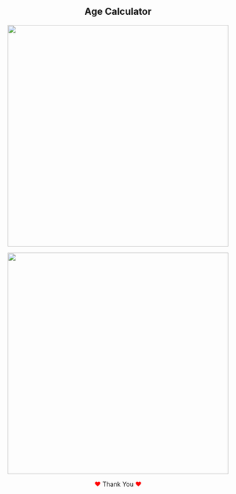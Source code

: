 <h2 align="center">Age Calculator</h2>
  
  
  <p align="center">
    <img width="500px"  src="https://user-images.githubusercontent.com/80118217/193442184-3795e59d-4196-49c9-ab0d-0e7afebe8c24.JPG">
  </p>
  
  
  <p align="center">
    <img width="500px" src="https://user-images.githubusercontent.com/80118217/193442191-e92e682a-a54c-404f-b48c-1a3d4c2cc73a.JPG">
  </p>

<p align="center"><span style="color: red;">&hearts;</span> Thank You <span style="color: red;">&hearts;</span></p>
